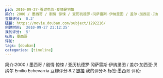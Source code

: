 ```yaml
---
pid: 2010-09-27-看过电影-爱情是狗娘
简介: 2000 / 墨西哥 / 剧情 惊悚 / 亚历杭德罗·冈萨雷斯·伊纳里图 / 盖尔·加西亚·贝纳尔 Emilio Echevarría
豆瓣评分: '8.2'
链接: https://movie.douban.com/subject/1292216/
创建时间: '2010-09-27 21:12:25'
我的评分: '5'
标签: 墨西哥
评论:
tags: [douban]
categories: [timeline]
---
```

简介:2000 / 墨西哥 / 剧情 惊悚 / 亚历杭德罗·冈萨雷斯·伊纳里图 / 盖尔·加西亚·贝纳尔 Emilio Echevarría
豆瓣评分:8.2
[链接](https://movie.douban.com/subject/1292216/)
我的评分:5
标签:墨西哥
评论:
